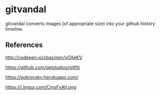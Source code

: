 gitvandal
=============

gitvandal converts images (of appropriate size) into your github history timeline.

References
----------------

http://codepen.io/cbas/pen/vOXeKV

https://github.com/gelstudios/gitfiti

https://pokrovsky.herokuapp.com/

https://i.imgur.com/CmsFxAV.png